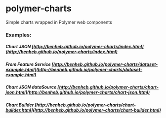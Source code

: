 polymer-charts
==============

Simple charts wrapped in Polymer web components

### Examples: 

##### Chart JSON [http://benheb.github.io/polymer-charts/index.html](http://benheb.github.io/polymer-charts/index.html)

##### From Feature Service [http://benheb.github.io/polymer-charts/dataset-example.html](http://benheb.github.io/polymer-charts/dataset-example.html)

##### Chart JSON dataSource [http://benheb.github.io/polymer-charts/chart-json.html](http://benheb.github.io/polymer-charts/chart-json.html)

##### Chart Builder [http://benheb.github.io/polymer-charts/chart-builder.html](http://benheb.github.io/polymer-charts/chart-builder.html)
